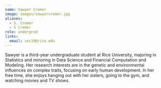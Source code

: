 ```yaml
---
name: Sawyer Cremer
image: images/sawyercremer.jpg
aliases:
  - S. Cremer
  - S Cremer
role: undergrad
links:
  email: sec19@rice.edu
---
```


Sawyer is a third-year undergraduate student at Rice University, majoring in Statistics and minoring in Data Science and Financial Computation and Modeling. Her research interests are in the genetic and environmental influences on complex traits, focusing on early human development. In her free time, she enjoys hanging out with her sisters, going to the gym, and watching movies and TV shows. 
